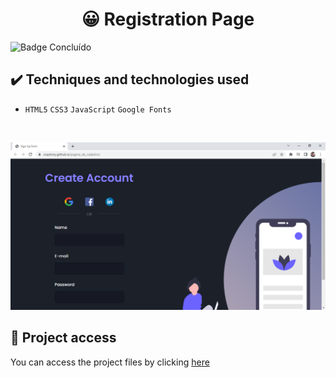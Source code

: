 <h1 align="center">😀 Registration Page</h1>
 
 ![Badge Concluído](https://camo.githubusercontent.com/459f141bd5e24c179a0e2dd49691e290ed5c5d4b4cb97767daee7cfaf6e31121/687474703a2f2f696d672e736869656c64732e696f2f7374617469632f76313f6c6162656c3d535441545553266d6573736167653d434f4e434c5549444f26636f6c6f723d475245454e267374796c653d666f722d7468652d6261646765)
 
 ## ✔️ Techniques and technologies used

- ``HTML5`` ``CSS3`` ``JavaScript`` ``Google Fonts``

<br>

<p align="center">
 <img src="assets/registration.png" width="550" alt="Image project">
</p>

## 📁 Project access
You can access the project files by clicking [here](https://github.com/Coastony/countdown)
